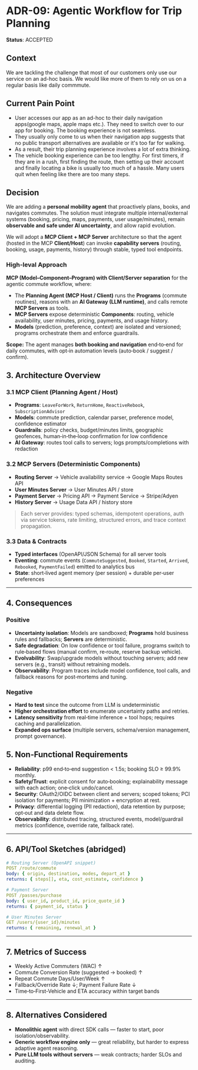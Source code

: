 # ADR-09: Agentic Workflow for Trip Planning
**Status**: ACCEPTED

## Context
We are tackling the challenge that most of our customers only use our service on an ad-hoc basis. We would like more of them to rely on us on a regular basis like daily commmute. 

## Current Pain Point
- User accesses our app as an ad-hoc to their daily navigation apps(google maps, apple maps etc.). They need to switch over to our app for booking. The booking experience is not seamless.
- They usually only come to us when their navigation app suggests that no public transport alternatives are available or it's too far for walking.
- As a result, their trip planning experience involves a lot of extra thinking.
- The vehicle booking experience can be too lengthy. For first timers, if they are in a rush, first finding the route, then setting up their account and finally locating a bike is usually too much of a hassle. Many users quit when feeling like there are too many steps.

## Decision
We are adding a **personal mobility agent** that proactively plans, books, and navigates commutes. The solution must integrate multiple internal/external systems (booking, pricing, maps, payments, user usage/minutes), remain **observable and safe under AI uncertainty**, and allow rapid evolution.

We will adopt a **MCP Client + MCP Server** architecture so that the agent (hosted in the MCP **Client/Host**) can invoke **capability servers** (routing, booking, usage, payments, history) through stable, typed tool endpoints.

### High-leval Approach
**MCP (Model–Component–Program) with Client/Server separation** for the agentic commute workflow, where:

- The **Planning Agent (MCP Host / Client)** runs the **Programs** (commute routines), reasons with an **AI Gateway (LLM runtime)**, and calls remote **MCP Servers** as tools.  
- **MCP Servers** expose deterministic **Components**: routing, vehicle availability, user minutes, pricing, payments, and usage history.  
- **Models** (prediction, preference, context) are isolated and versioned; programs orchestrate them and enforce guardrails.

**Scope:** The agent manages **both booking and navigation** end‑to‑end for daily commutes, with opt‑in automation levels (auto‑book / suggest / confirm).


## 3. Architecture Overview

### 3.1 MCP Client (Planning Agent / Host)

- **Programs**: `LeaveForWork`, `ReturnHome`, `ReactiveRebook`, `SubscriptionAdvisor`  
- **Models**: commute prediction, calendar parser, preference model, confidence estimator  
- **Guardrails**: policy checks, budget/minutes limits, geographic geofences, human‑in‑the‑loop confirmation for low confidence  
- **AI Gateway**: routes tool calls to servers; logs prompts/completions with redaction

### 3.2 MCP Servers (Deterministic Components)

- **Routing Server** → Vehicle availability service → Google Maps Routes API  
- **User Minutes Server** → User Minutes API / store  
- **Payment Server** → Pricing API → Payment Service → Stripe/Adyen  
- **History Server** → Usage Data API / history store

> Each server provides: typed schemas, idempotent operations, auth via service tokens, rate limiting, structured errors, and trace context propagation.

### 3.3 Data & Contracts

- **Typed interfaces** (OpenAPI/JSON Schema) for all server tools  
- **Eventing**: commute events (`CommuteSuggested`, `Booked`, `Started`, `Arrived`, `Rebooked`, `PaymentFailed`) emitted to analytics bus  
- **State**: short‑lived agent memory (per session) + durable per‑user preferences

---

## 4. Consequences

### Positive
- **Uncertainty isolation**: Models are sandboxed; **Programs** hold business rules and fallbacks; **Servers** are deterministic.  
- **Safe degradation**: On low confidence or tool failure, programs switch to rule‑based flows (manual confirm, re‑route, reserve backup vehicle).  
- **Evolvability**: Swap/upgrade models without touching servers; add new servers (e.g., transit) without retraining models.  
- **Observability**: Program traces include model confidence, tool calls, and fallback reasons for post‑mortems and tuning.

### Negative
- **Hard to test** since the outcome from LLM is undeterministic
- **Higher orchestration effort** to enumerate uncertainty paths and retries.  
- **Latency sensitivity** from real‑time inference + tool hops; requires caching and parallelization.  
- **Expanded ops surface** (multiple servers, schema/version management, prompt governance).

## 5. Non‑Functional Requirements

- **Reliability**: p99 end‑to‑end suggestion < 1.5s; booking SLO ≥ 99.9% monthly.  
- **Safety/Trust**: explicit consent for auto‑booking; explainability message with each action; one‑click undo/cancel.  
- **Security**: OAuth2/OIDC between client and servers; scoped tokens; PCI isolation for payments; PII minimization + encryption at rest.  
- **Privacy**: differential logging (PII redaction), data retention by purpose; opt‑out and data delete flow.  
- **Observability**: distributed tracing, structured events, model/guardrail metrics (confidence, override rate, fallback rate).

---

## 6. API/Tool Sketches (abridged)

```yaml
# Routing Server (OpenAPI snippet)
POST /route/commute
body: { origin, destination, modes, depart_at }
returns: { steps[], eta, cost_estimate, confidence }
```

```yaml
# Payment Server
POST /passes/purchase
body: { user_id, product_id, price_quote_id }
returns: { payment_id, status }
```

```yaml
# User Minutes Server
GET /users/{user_id}/minutes
returns: { remaining, renewal_at }
```
---

## 7. Metrics of Success

- Weekly Active Commuters (WAC) ↑  
- Commute Conversion Rate (suggested → booked) ↑  
- Repeat Commute Days/User/Week ↑  
- Fallback/Override Rate ↓; Payment Failure Rate ↓  
- Time‑to‑First‑Vehicle and ETA accuracy within target bands

---

## 8. Alternatives Considered

- **Monolithic agent** with direct SDK calls — faster to start, poor isolation/observability.  
- **Generic workflow engine only** — great reliability, but harder to express adaptive agent reasoning.  
- **Pure LLM tools without servers** — weak contracts; harder SLOs and auditing.



